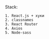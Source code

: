 Stack:
    
    1. React.js + хуки   
    2. classnames
    3. React Router
    4. Axios
    5. Node-sass
